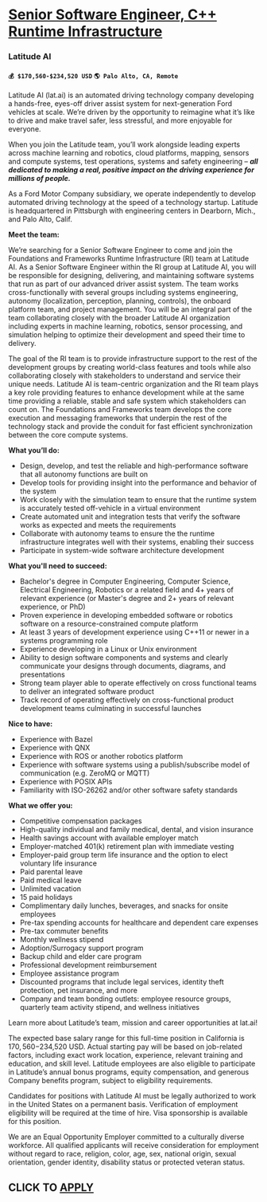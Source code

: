 # [Senior Software Engineer, C++ Runtime Infrastructure](https://www.remotewlb.com/apply/senior-software-engineer-c-runtime-infrastructure)  
### Latitude AI  
#### `💰 $170,560-$234,520 USD` `🌎 Palo Alto, CA, Remote`  

Latitude AI (lat.ai) is an automated driving technology company developing a hands-free, eyes-off driver assist system for next-generation Ford vehicles at scale. We’re driven by the opportunity to reimagine what it’s like to drive and make travel safer, less stressful, and more enjoyable for everyone.

When you join the Latitude team, you’ll work alongside leading experts across machine learning and robotics, cloud platforms, mapping, sensors and compute systems, test operations, systems and safety engineering – **_all dedicated to making a real, positive impact on the driving experience for millions of people._**

As a Ford Motor Company subsidiary, we operate independently to develop automated driving technology at the speed of a technology startup. Latitude is headquartered in Pittsburgh with engineering centers in Dearborn, Mich., and Palo Alto, Calif.

**Meet the team:**

We’re searching for a Senior Software Engineer to come and join the Foundations and Frameworks Runtime Infrastructure (RI) team at Latitude AI. As a Senior Software Engineer within the RI group at Latitude AI, you will be responsible for designing, delivering, and maintaining software systems that run as part of our advanced driver assist system. The team works cross-functionally with several groups including systems engineering, autonomy (localization, perception, planning, controls), the onboard platform team, and project management. You will be an integral part of the team collaborating closely with the broader Latitude AI organization including experts in machine learning, robotics, sensor processing, and simulation helping to optimize their development and speed their time to delivery.

The goal of the RI team is to provide infrastructure support to the rest of the development groups by creating world-class features and tools while also collaborating closely with stakeholders to understand and service their unique needs. Latitude AI is team-centric organization and the RI team plays a key role providing features to enhance development while at the same time providing a reliable, stable and safe system which stakeholders can count on. The Foundations and Frameworks team develops the core execution and messaging frameworks that underpin the rest of the technology stack and provide the conduit for fast efficient synchronization between the core compute systems.

**What you’ll do:**

  * Design, develop, and test the reliable and high-performance software that all autonomy functions are built on
  * Develop tools for providing insight into the performance and behavior of the system
  * Work closely with the simulation team to ensure that the runtime system is accurately tested off-vehicle in a virtual environment
  * Create automated unit and integration tests that verify the software works as expected and meets the requirements
  * Collaborate with autonomy teams to ensure the the runtime infrastructure integrates well with their systems, enabling their success
  * Participate in system-wide software architecture development

**What you'll need to succeed:**

  * Bachelor's degree in Computer Engineering, Computer Science, Electrical Engineering, Robotics or a related field and 4+ years of relevant experience (or Master's degree and 2+ years of relevant experience, or PhD)
  * Proven experience in developing embedded software or robotics software on a resource-constrained compute platform
  * At least 3 years of development experience using C++11 or newer in a systems programming role
  * Experience developing in a Linux or Unix environment
  * Ability to design software components and systems and clearly communicate your designs through documents, diagrams, and presentations
  * Strong team player able to operate effectively on cross functional teams to deliver an integrated software product
  * Track record of operating effectively on cross-functional product development teams culminating in successful launches

**Nice to have:**

  * Experience with Bazel
  * Experience with QNX
  * Experience with ROS or another robotics platform
  * Experience with software systems using a publish/subscribe model of communication (e.g. ZeroMQ or MQTT)
  * Experience with POSIX APIs
  * Familiarity with ISO-26262 and/or other software safety standards

**What we offer you:**

  * Competitive compensation packages
  * High-quality individual and family medical, dental, and vision insurance
  * Health savings account with available employer match
  * Employer-matched 401(k) retirement plan with immediate vesting
  * Employer-paid group term life insurance and the option to elect voluntary life insurance
  * Paid parental leave
  * Paid medical leave
  * Unlimited vacation
  * 15 paid holidays
  * Complimentary daily lunches, beverages, and snacks for onsite employees
  * Pre-tax spending accounts for healthcare and dependent care expenses
  * Pre-tax commuter benefits
  * Monthly wellness stipend
  * Adoption/Surrogacy support program
  * Backup child and elder care program
  * Professional development reimbursement
  * Employee assistance program
  * Discounted programs that include legal services, identity theft protection, pet insurance, and more
  * Company and team bonding outlets: employee resource groups, quarterly team activity stipend, and wellness initiatives

Learn more about Latitude’s team, mission and career opportunities at lat.ai!

The expected base salary range for this full-time position in California is $170,560-$234,520 USD. Actual starting pay will be based on job-related factors, including exact work location, experience, relevant training and education, and skill level. Latitude employees are also eligible to participate in Latitude’s annual bonus programs, equity compensation, and generous Company benefits program, subject to eligibility requirements.

Candidates for positions with Latitude AI must be legally authorized to work in the United States on a permanent basis. Verification of employment eligibility will be required at the time of hire. Visa sponsorship is available for this position.

We are an Equal Opportunity Employer committed to a culturally diverse workforce. All qualified applicants will receive consideration for employment without regard to race, religion, color, age, sex, national origin, sexual orientation, gender identity, disability status or protected veteran status.

  
## CLICK TO [APPLY](https://www.remotewlb.com/apply/senior-software-engineer-c-runtime-infrastructure)


